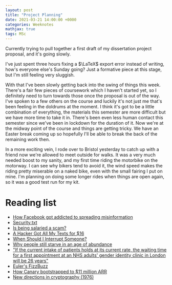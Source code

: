 ```yaml
---
layout: post
title: "Project Planning"
date: 2021-03-21 14:00:00 +0000
categories: Weeknotes
mathjax: true
tags: MSc
---
```


Currently trying to pull together a first draft of my dissertation project
proposal, and it's going slowly.
<!--more-->
I've just spent three hours fixing a $\LaTeX$ export error instead of writing,
how's everyone else's Sunday going? Just a formative piece at this stage,
but I'm still feeling very sluggish.

With that I've been slowly getting back into the swing of things this week.
There's a fair few pieces of coursework which I haven't started yet, so I
definitely need to turn towards those once the proposal is out of the way.
I've spoken to a few others on the course and luckily it's not just me that's
been feeling in the doldrums at the moment. I think it's got to be a little
combination of everything, the materials this semester are more difficult
but we have more time to take it in. There's been even less human contact
this semester since we've been in lockdown for the duration of it. Now we're
at the midway point of the course and things are getting tricky. We have
an Easter break coming up so hopefully I'll be able to break the back of the
remaining work then.

In a more exciting vein, I rode over to Bristol yesterday to catch up with a
friend now we're allowed to meet outside for walks. It was a very much needed
boost to my sanity, and my first time riding the motorbike on the motorway.
I can see why bikers tend to avoid it, the wind speed makes the riding pretty
miserable on a naked bike, even with the small fairing I put on mine. I'm
planning on doing some longer rides when things are open again, so it was
a good test run for my kit.


# Reading list
- [How Facebook got addicted to spreading misinformation](https://www.technologyreview.com/2021/03/11/1020600/facebook-responsible-ai-misinformation/)
- [Security.txt](https://securitytxt.org/)
- [Is being salaried a scam?](https://www.askamanager.org/2021/03/is-being-salaried-a-scam.html)
- [A Hacker Got All My Texts for $16](https://www.vice.com/en/article/y3g8wb/hacker-got-my-texts-16-dollars-sakari-netnumber)
- [When Should I Interrupt Someone?](https://zwischenzugs.com/2021/03/15/when-should-i-interrupt-someone/)
- [Why people still starve in an age of abundance](https://www.technologyreview.com/2020/12/17/1013213/hunger-starvation-food-policy-history/)
- ["If the current intake of patients holds at its current rate, the waiting time for a first appointment at an NHS adults' gender identity clinic in London will be 26 years"](https://twitter.com/Genderintell/status/1371797855120326662?s=20)
- [Euler's FizzBuzz](http://philcrissman.net/posts/eulers-fizzbuzz/)
- [How Canary bootstrapped to $11 million ARR](https://blog.thinkst.com/2021/03/we-bootstrapped-to-11-million-in-arr.html)
- [New directions in cryptography (1976)](https://ieeexplore.ieee.org/document/1055638/)
